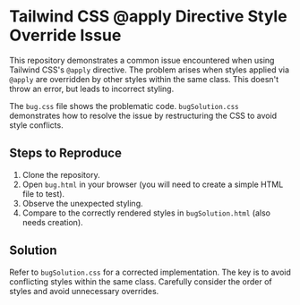 # Tailwind CSS @apply Directive Style Override Issue

This repository demonstrates a common issue encountered when using Tailwind CSS's `@apply` directive. The problem arises when styles applied via `@apply` are overridden by other styles within the same class.  This doesn't throw an error, but leads to incorrect styling.

The `bug.css` file shows the problematic code. `bugSolution.css` demonstrates how to resolve the issue by restructuring the CSS to avoid style conflicts.

## Steps to Reproduce

1. Clone the repository.
2. Open `bug.html` in your browser (you will need to create a simple HTML file to test).
3. Observe the unexpected styling. 
4. Compare to the correctly rendered styles in `bugSolution.html` (also needs creation).

## Solution

Refer to `bugSolution.css` for a corrected implementation.  The key is to avoid conflicting styles within the same class. Carefully consider the order of styles and avoid unnecessary overrides.